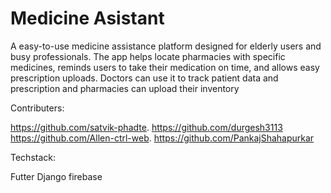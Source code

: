 # Medicine Asistant

A  easy-to-use medicine assistance platform designed for elderly users and busy professionals.
The app helps locate pharmacies with specific medicines, reminds users to take their medication on time, and allows easy prescription uploads.
Doctors can use it to track patient data and prescription and pharmacies can upload their inventory

Contributers:

https://github.com/satvik-phadte.
https://github.com/durgesh3113
https://github.com/Allen-ctrl-web.
https://github.com/PankajShahapurkar



Techstack:

Futter
Django
firebase












